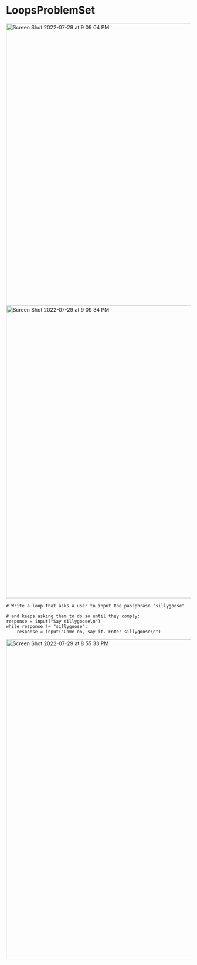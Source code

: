 # LoopsProblemSet

<img width="767" alt="Screen Shot 2022-07-29 at 9 09 04 PM" src="https://user-images.githubusercontent.com/66803124/181864467-a18025ae-fc7c-415e-8e73-b0841fa4c33a.png">

<img width="794" alt="Screen Shot 2022-07-29 at 9 09 34 PM" src="https://user-images.githubusercontent.com/66803124/181864498-e42a5f50-b0bc-486e-aa59-8da915170fe1.png">

```
# Write a loop that asks a user to input the passphrase "sillygoose" 

# and keeps asking them to do so until they comply:
response = input("Say sillygoose\n")
while response != "sillygoose":
    response = input("Come on, say it. Enter sillygoose\n")
```
<img width="868" alt="Screen Shot 2022-07-29 at 8 55 33 PM" src="https://user-images.githubusercontent.com/66803124/181864022-19ba64a3-3b4d-4a1e-9665-7dc9957be889.png">
